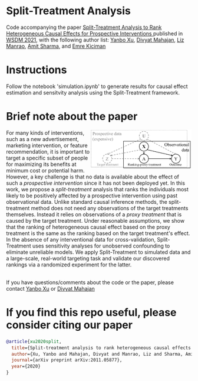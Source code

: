 # Split-Treatment Analysis
Code accompanying the paper [Split-Treatment Analysis to Rank Heterogeneous Causal Effects for Prospective Interventions
](https://arxiv.org/abs/2011.05877) published in [WSDM 2021](http://www.wsdm-conference.org/2021/), with the following author list: [Yanbo Xu](https://yanboxu.github.io/), [Divyat Mahajan](https://divyat09.github.io/), [Liz Manrao](), [Amit Sharma](http://www.amitsharma.in/), and [Emre Kiciman](http://kiciman.org/)

# Instructions

Follow the notebook 'simulation.ipynb' to generate results for causal effect estimation and sensitvity analysis using the Split-Treatment framework.

# Brief note about the paper
<img src="split_treatment.pdf" width=55% align="right">
For many kinds of interventions, such as a new advertisement, marketing intervention, or feature recommendation, it is important to target a specific subset of people for maximizing its benefits at minimum cost or potential harm. However, a key challenge is that no data is available about the effect of such a <em> prospective intervention </em> since it has not been deployed yet. In this work, we propose a <em> split-treatment </em> analysis that ranks the individuals most likely to be positively affected by a prospective intervention using past observational data. Unlike standard causal inference methods, the split-treatment method does  not need any observations of the target treatments themselves. Instead it relies on observations of a  <em> proxy treatment </em> that is caused by the target treatment. Under reasonable assumptions, we show that the ranking of heterogeneous causal effect based on the proxy treatment is the same as the ranking based on the target treatment's effect. In the absence of any interventional data for cross-validation, Split-Treatment uses sensitivity analyses for unobserved confounding to eliminate unreliable models. We apply Split-Treatment to simulated data and a large-scale, real-world targeting task and validate our discovered rankings via a randomized experiment for the latter. 

&nbsp;
&nbsp;
</br>
If you have questions/comments about the code or the paper, please contact [Yanbo Xu](https://yanboxu.github.io/) or [Divyat Mahajan](https://divyat09.github.io)

# If you find this repo useful, please consider citing our paper

```bibtex
@article{xu2020split,
  title={Split-treatment analysis to rank heterogeneous causal effects for prospective interventions},
  author={Xu, Yanbo and Mahajan, Divyat and Manrao, Liz and Sharma, Amit and Kiciman, Emre},
  journal={arXiv preprint arXiv:2011.05877},
  year={2020}
}
```
